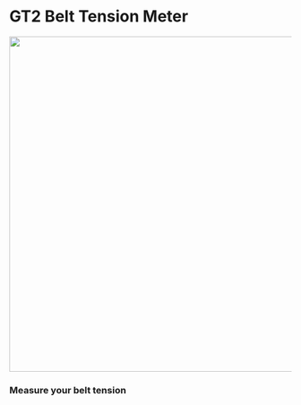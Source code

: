 # GT2 Belt Tension Meter 

<img src="./Images/meteronbelt.JPG" width=600>

 ### Measure your belt tension 

